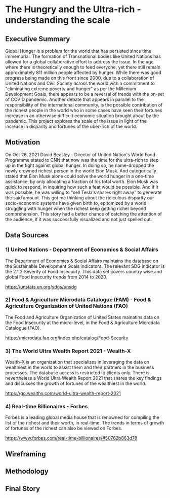 # The Hungry and the Ultra-rich - understanding the scale

## Executive Summary

Global Hunger is a problem for the world that has persisted since time immemorial. The formation of Transnational bodies like United Nations has allowed for a global collaborative effort to address the issue. In the age where there is theoretically enough to feed everyone, yet there still remain approximately 811 million people affected by hunger. While there was good progress being made on this front since 2000, due to a collaboration of United Nations and Civil Society across the world with a commitment to "eliminating extreme poverty and hunger" as per the Millenium Development Goals, there appears to be a reversal of trends with the on-set of COVID pandemic. Another debate that appears in parallel to the responsibility of the international community, is the possible contribution of the richest people in the world who in some cases have seen their fortunes increase in an otherwise difficult economic situation brought about by the pandemic. This project explores the scale of the issue in light of the increase in disparity and fortunes of the uber-rich of the world. 

## Motivation

On Oct 26, 2021 David Beasley - Director of United Nation's World Food Programme stated to CNN that now was the time for the ultra-rich to step up in the fight against global hunger. In doing so, he name-dropped the newly crowned richest person in the world Elon Musk. And categorically stated that Elon Musk alone could solve the world hunger in a one-time assistance, by only allocating a fraction of his total worth. Elon Musk was quick to respond, in inquiring how such a feat would be possible. And if it was possible, he was willing to "sell Tesla's shares right away" to generate the said amount. 
This got me thinking about the ridiculous disparity our socio-economic systems have given birth to, epitomized by a world struggling with hunger when the richest keep getting richer beyond comprehension. This story had a better chance of catching the attention of the audience, if it was successfully visualized and not just spelled out.

## Data Sources

### 1) United Nations - Department of Economics & Social Affairs
The Department of Economics & Social Affairs maintains the database on the Sustainable Development Goals indicators. The relevant SDG indicator is the 2.1.2 Severity of Food Insecuirty. This data set covers country wise and global Food Insecurity trends from 2014 to 2020. 

<https://unstats.un.org/sdgs/unsdg>

### 2) Food & Agriculture Microdata Catalogue (FAM) - Food & Agriculture Organization of United Nations (FAO)
The Food and Agriculture Organization of United States mainatins data on the Food Insecurity at the micro-level, in the Food & Agriculture Microdata Catalogue (FAO). 

<https://microdata.fao.org/index.php/catalog/Food-Security>

### 3) The World Ultra Wealth Report 2021 - Wealth-X
Wealth-X is an organization that specializes in leveraging the data on wealthiest in the world to assist them and their partners in the business processes. The database access is restricted to clients only. There is nevertheless a World Ultra Wealth Report 2021 that shares the key findings and discusses the growth of fortunes of the wealthiest in the world.

<https://go.wealthx.com/world-ultra-wealth-report-2021>

### 4) Real-time Billionaires - Forbes
Forbes is a leading global media house that is renowned for compiling the list of the richest and their worth, in real-time. The trends in terms of growth of fortunes of the richest can also be viewed on Forbes. 

<https://www.forbes.com/real-time-billionaires/#50762b863d78>

## Wireframing

## Methodology

## Final Story
